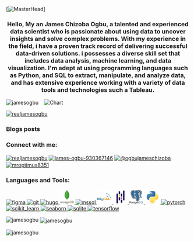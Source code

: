 [![MasterHead](https://i.pinimg.com/originals/31/53/2d/31532d7d378053de3b8bf23c6e7bfae3.gif)]

<h3 align="center">Hello, My an James Chizoba Ogbu, a talented and experienced data scientist who is passionate about using data to uncover insights and solve complex problems. With my experience in the field, i have a proven track record of delivering successful data-driven solutions. i possesses a diverse skill set that includes data analysis, machine learning, and data visualization. I'm adept at using programming languages such as Python, and SQL to extract, manipulate, and analyze data, and has extensive experience working with a variety of data tools and technologies such a Tableau.</h3>
<img align="right" alt="Chart" width="400" src="https://www.edureka.co/blog/wp-content/uploads/2018/08/Insurance-Leadspace-Aniamted.gif"


<p align="left"> <img src="https://komarev.com/ghpvc/?username=jamesogbu&label=Profile%20views&color=095ce1&style=flat" alt="jamesogbu" /> </p>

<p align="left"> <a href="https://twitter.com/realjamesogbu" target="blank"><img src="https://img.shields.io/twitter/follow/realjamesogbu?logo=twitter&style=for-the-badge" alt="realjamesogbu" /></a> </p>

### Blogs posts
<!-- BLOG-POST-LIST:START -->
<!-- BLOG-POST-LIST:END -->

<h3 align="left">Connect with me:</h3>
<p align="left">
<a href="https://twitter.com/realjamesogbu" target="blank"><img align="center" src="https://raw.githubusercontent.com/rahuldkjain/github-profile-readme-generator/master/src/images/icons/Social/twitter.svg" alt="realjamesogbu" height="30" width="40" /></a>
<a href="https://linkedin.com/in/james-ogbu-930367146" target="blank"><img align="center" src="https://raw.githubusercontent.com/rahuldkjain/github-profile-readme-generator/master/src/images/icons/Social/linked-in-alt.svg" alt="james-ogbu-930367146" height="30" width="40" /></a>
<a href="https://medium.com/@ogbujameschizoba" target="blank"><img align="center" src="https://raw.githubusercontent.com/rahuldkjain/github-profile-readme-generator/master/src/images/icons/Social/medium.svg" alt="@ogbujameschizoba" height="30" width="40" /></a>
<a href="https://www.youtube.com/c/mroptimus8351" target="blank"><img align="center" src="https://raw.githubusercontent.com/rahuldkjain/github-profile-readme-generator/master/src/images/icons/Social/youtube.svg" alt="mroptimus8351" height="30" width="40" /></a>
</p>

<h3 align="left">Languages and Tools:</h3>
<p align="left"> <a href="https://www.figma.com/" target="_blank" rel="noreferrer"> <img src="https://www.vectorlogo.zone/logos/figma/figma-icon.svg" alt="figma" width="40" height="40"/> </a> <a href="https://git-scm.com/" target="_blank" rel="noreferrer"> <img src="https://www.vectorlogo.zone/logos/git-scm/git-scm-icon.svg" alt="git" width="40" height="40"/> </a> <a href="https://gohugo.io/" target="_blank" rel="noreferrer"> <img src="https://api.iconify.design/logos-hugo.svg" alt="hugo" width="40" height="40"/> </a> <a href="https://www.mongodb.com/" target="_blank" rel="noreferrer"> <img src="https://raw.githubusercontent.com/devicons/devicon/master/icons/mongodb/mongodb-original-wordmark.svg" alt="mongodb" width="40" height="40"/> </a> <a href="https://www.microsoft.com/en-us/sql-server" target="_blank" rel="noreferrer"> <img src="https://www.svgrepo.com/show/303229/microsoft-sql-server-logo.svg" alt="mssql" width="40" height="40"/> </a> <a href="https://www.mysql.com/" target="_blank" rel="noreferrer"> <img src="https://raw.githubusercontent.com/devicons/devicon/master/icons/mysql/mysql-original-wordmark.svg" alt="mysql" width="40" height="40"/> </a> <a href="https://pandas.pydata.org/" target="_blank" rel="noreferrer"> <img src="https://raw.githubusercontent.com/devicons/devicon/2ae2a900d2f041da66e950e4d48052658d850630/icons/pandas/pandas-original.svg" alt="pandas" width="40" height="40"/> </a> <a href="https://www.postgresql.org" target="_blank" rel="noreferrer"> <img src="https://raw.githubusercontent.com/devicons/devicon/master/icons/postgresql/postgresql-original-wordmark.svg" alt="postgresql" width="40" height="40"/> </a> <a href="https://www.python.org" target="_blank" rel="noreferrer"> <img src="https://raw.githubusercontent.com/devicons/devicon/master/icons/python/python-original.svg" alt="python" width="40" height="40"/> </a> <a href="https://pytorch.org/" target="_blank" rel="noreferrer"> <img src="https://www.vectorlogo.zone/logos/pytorch/pytorch-icon.svg" alt="pytorch" width="40" height="40"/> </a> <a href="https://scikit-learn.org/" target="_blank" rel="noreferrer"> <img src="https://upload.wikimedia.org/wikipedia/commons/0/05/Scikit_learn_logo_small.svg" alt="scikit_learn" width="40" height="40"/> </a> <a href="https://seaborn.pydata.org/" target="_blank" rel="noreferrer"> <img src="https://seaborn.pydata.org/_images/logo-mark-lightbg.svg" alt="seaborn" width="40" height="40"/> </a> <a href="https://www.sqlite.org/" target="_blank" rel="noreferrer"> <img src="https://www.vectorlogo.zone/logos/sqlite/sqlite-icon.svg" alt="sqlite" width="40" height="40"/> </a> <a href="https://www.tensorflow.org" target="_blank" rel="noreferrer"> <img src="https://www.vectorlogo.zone/logos/tensorflow/tensorflow-icon.svg" alt="tensorflow" width="40" height="40"/> </a> </p>

<p><img align="left" src="https://github-readme-stats.vercel.app/api/top-langs?username=jamesogbu&show_icons=true&locale=en&layout=compact" alt="jamesogbu" /></p>

<p>&nbsp;<img align="center" src="https://github-readme-stats.vercel.app/api?username=jamesogbu&show_icons=true&locale=en" alt="jamesogbu" /></p>

<p><img align="center" src="https://github-readme-streak-stats.herokuapp.com/?user=jamesogbu&" alt="jamesogbu" /></p>
